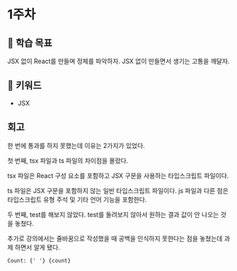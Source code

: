 # 1주차

## :whale2: 학습 목표

JSX 없이 React를 만들며 정체를 파악하자.
JSX 없이 만들면서 생기는 고통을 깨달자.

## :whale2: 키워드

* JSX

## 회고

한 번에 통과를 하지 못했는데 이유는 2가지가 있었다.

첫 번째, tsx 파일과 ts 파일의 차이점을 몰랐다.

tsx 파일은 React 구성 요소를 포함하고 JSX 구문을 사용하는 타입스크립트 파일이다.

ts 파일은 JSX 구문을 포함하지 않는 일반 타입스크립트 파일이다. js 파일과 다른 점은 타입스크립트 유형 주석 및 기타 언어 기능을 포함한다.

두 번째, test를 해보지 않았다. test를 돌려보지 않아서 원하는 결과 값이 안 나오는 것을 놓쳤다.

추가로 강의에서는 줄바꿈으로 작성했을 때 공백을 인식하지 못한다는 점을 놓쳤는데 과제 하면서 알게 됐다.

```plainText
Count: {' '} {count}
```
